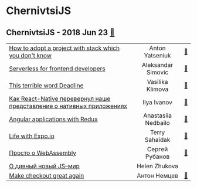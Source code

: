# ChernivtsiJS

## ChernivtsiJS - 2018 Jun 23 [:movie_camera:](https:&#x2F;&#x2F;www.youtube.com&#x2F;playlist?list&#x3D;PLt-pAIa9BS41XDcHK49CwzkOjEDB6eJ7q)
| | | |
| --- | :---: | --- |
| [How to adopt a project with stack which you don&#39;t know](https://youtu.be/N7Jcnd9n8m8)  | Anton Yatseniuk | [:notebook:](https://chernivtsi.js.org/how-to-adopt-project/)   |
| [Serverless for frontend developers](https://youtu.be/4xLis-ca4QY)  | Aleksandar Simovic | [:notebook:](https://chernivtsi.js.org/serverless-for-frontend-developers/)   |
| [This terrible word Deadline](https://youtu.be/LLGUAyWZhjc)  | Vasilika Klimova | [:notebook:](https://chernivtsi.js.org/this-terrible-word-deadline/)   |
| [Как React-Native перевернул наше представление о нативных приложениях](https://youtu.be/99Z9Q6jHfhg)  | Ilya Ivanov | [:notebook:](https://chernivtsi.js.org/react-native-and-native-apps/)   |
| [Angular applications with Redux](https://youtu.be/mMdHbr5aw0o)  | Anastasiia Nedbailo | [:notebook:](https://chernivtsi.js.org/angular-apps-with-redux/)   |
| [Life with Expo.io](https://youtu.be/mn6bDJ4w9mI)  | Terry Sahaidak | [:notebook:](https://chernivtsi.js.org/life-with-expo/)   |
| [Просто о WebAssembly](https://youtu.be/anVHSZtJhfc)  | Сергей Рубанов | [:notebook:](https://chernivtsi.js.org/webassembly-simplified/)   |
| [О дивный новый JS–мир](https://youtu.be/uNKuJANi4RU)  | Helen Zhukova |    |
| [Make checkout great again](https://youtu.be/EZofZgflsDk)  | Антон Немцев | [:notebook:](https://chernivtsi.js.org/payment-request-api/)   |
